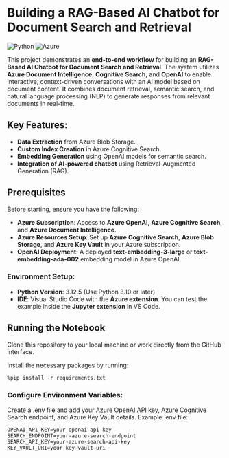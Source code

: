 # Building a RAG-Based AI Chatbot for Document Search and Retrieval
![Python](https://img.shields.io/badge/python-3.12.5-purple?logo=python&style=plastic)
![Azure](https://img.shields.io/badge/Azure-red?logo=Azure&style=plastic)

This project demonstrates an **end-to-end workflow** for building an **RAG-Based AI Chatbot for Document Search and Retrieval**. The system utilizes **Azure Document Intelligence**, **Cognitive Search**, and **OpenAI** to enable interactive, context-driven conversations with an AI model based on document content. It combines document retrieval, semantic search, and natural language processing (NLP) to generate responses from relevant documents in real-time.

## Key Features:

- **Data Extraction** from Azure Blob Storage.
- **Custom Index Creation** in Azure Cognitive Search.
- **Embedding Generation** using OpenAI models for semantic search.
- **Integration of AI-powered chatbot** using Retrieval-Augmented Generation (RAG).

## Prerequisites

Before starting, ensure you have the following:

- **Azure Subscription**: Access to **Azure OpenAI**, **Azure Cognitive Search**, and **Azure Document Intelligence**.
- **Azure Resources Setup**: Set up **Azure Cognitive Search**, **Azure Blob Storage**, and **Azure Key Vault** in your Azure subscription.
- **OpenAI Deployment**: A deployed **text-embedding-3-large** or **text-embedding-ada-002** embedding model in Azure OpenAI.

### Environment Setup:
- **Python Version**: 3.12.5 (Use Python 3.10 or later)
- **IDE**: Visual Studio Code with the **Azure extension**. You can test the example inside the **Jupyter extension** in VS Code.


## Running the Notebook
Clone this repository to your local machine or work directly from the GitHub interface.

Install the necessary packages by running:

```
%pip install -r requirements.txt
```

### Configure Environment Variables:

Create a .env file and add your Azure OpenAI API key, Azure Cognitive Search endpoint, and Azure Key Vault details. Example .env file:

```
OPENAI_API_KEY=your-openai-api-key
SEARCH_ENDPOINT=your-azure-search-endpoint
SEARCH_API_KEY=your-azure-search-api-key
KEY_VAULT_URI=your-key-vault-uri
```
